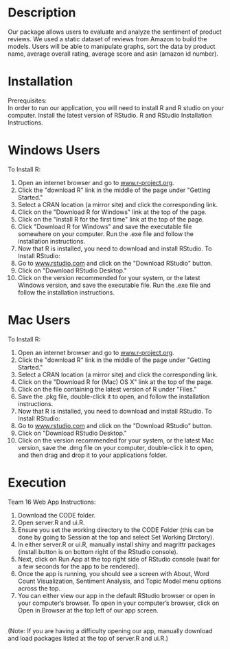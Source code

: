 # Description
Our package allows users to evaluate and analyze the sentiment of product reviews. We used a static dataset of reviews from Amazon to build the models. Users will be able to manipulate graphs, sort the data by product name, average overall rating, average score and asin (amazon id number). 

# Installation
Prerequisites: <br /> 
In order to run our application, you will need to install R and R studio on your computer. Install the latest version of RStudio. 
R and RStudio Installation Instructions.

# Windows Users
To Install R: 
1. Open an internet browser and go to www.r-project.org.
2. Click the "download R" link in the middle of the page under "Getting Started."
3. Select a CRAN location (a mirror site) and click the corresponding link.  
4. Click on the "Download R for Windows" link at the top of the page.  
5. Click on the "install R for the first time" link at the top of the page.
6. Click "Download R for Windows" and save the executable file somewhere on your computer.  Run the .exe file and follow the installation instructions.  
7. Now that R is installed, you need to download and install RStudio.
To Install RStudio:
1. Go to www.rstudio.com and click on the "Download RStudio" button.
2. Click on "Download RStudio Desktop."
3. Click on the version recommended for your system, or the latest Windows version, and save the executable file.  Run the .exe file and follow the installation instructions.  
   
# Mac Users
To Install R:
1. Open an internet browser and go to www.r-project.org.
2. Click the "download R" link in the middle of the page under "Getting Started."
3. Select a CRAN location (a mirror site) and click the corresponding link.
4. Click on the "Download R for (Mac) OS X" link at the top of the page.
5. Click on the file containing the latest version of R under "Files."
6. Save the .pkg file, double-click it to open, and follow the installation instructions.
7. Now that R is installed, you need to download and install RStudio.
To Install RStudio:
1. Go to www.rstudio.com and click on the "Download RStudio" button.
2. Click on "Download RStudio Desktop."
3. Click on the version recommended for your system, or the latest Mac version, save the .dmg file on your computer, double-click it to open, and then drag and drop it to your applications folder.

# Execution
Team 16 Web App Instructions:
1. Download the CODE folder.
2. Open server.R and ui.R. 
3. Ensure you set the working directory to the CODE Folder (this can be done by going to Session at the top and select Set Working Dirctory).
4. In either server.R or ui.R, manually install shiny and magrittr packages (install button is on bottom right of the RStudio console).
5. Next, click on Run App at the top right side of RStudio console (wait for a few seconds for the app to be rendered).
6. Once the app is running, you should see a screen with About, Word Count Visualization, Sentiment Analysis, and Topic Model menu options across the top.
7. You can either view our app in the default RStudio browser or open in your computer’s browser. To open in your computer’s browser, click on Open in Browser at the top left of our app screen. 
<br /> 
(Note: If you are having a difficulty opening our app, manually download and load packages listed at the top of server.R and ui.R.)


